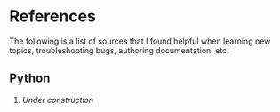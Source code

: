 # References

The following is a list of sources that I found helpful when learning new topics, troubleshooting bugs, authoring documentation, etc.

## Python
1. *Under construction*